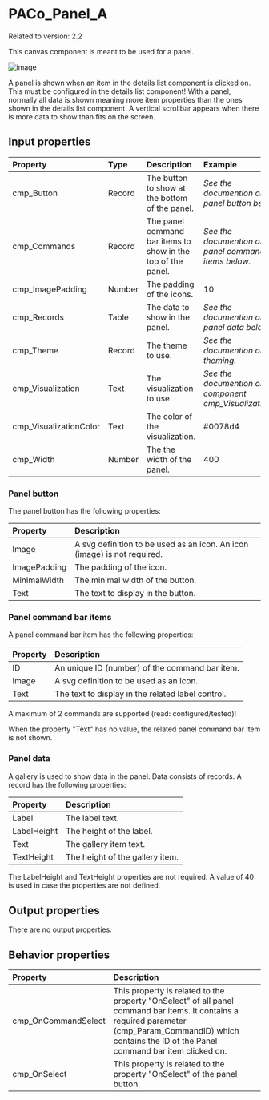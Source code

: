 # PACo_Panel_A

Related to version: 2.2

This canvas component is meant to be used for a panel.

![image](https://user-images.githubusercontent.com/35654198/235981450-7e4a2fd9-d4cc-436b-9847-ea35c39804a2.png)

A panel is shown when an item in the details list component is clicked on. This must be configured in the details list component! With a panel, normally all data is shown meaning more item properties than the ones shown in the details list component. A vertical scrollbar appears when there is more data to show than fits on the screen.

## **Input properties**

| Property | Type | Description | Example |
| :--- | :--- | :--- | :--- |
| cmp_Button | Record | The button to show at the bottom of the panel. | *See the documention on panel button below.* |
| cmp_Commands | Record | The panel command bar items to show in the top of the panel. | *See the documention on panel command bar items below.* |
| cmp_ImagePadding | Number | The padding of the icons. | 10 |
| cmp_Records | Table | The data to show in the panel. | *See the documention on panel data below.* |
| cmp_Theme | Record | The theme to use. | *See the documention on theming.* |
| cmp_Visualization | Text | The visualization to use. | *See the documention on the component cmp_Visualization_A.* |
| cmp_VisualizationColor | Text | The color of the visualization. | #0078d4 |
| cmp_Width | Number | The the width of the panel. | 400 |

### Panel button

The panel button has the following properties:

| Property | Description |
| :--- | :--- |
| Image | A svg definition to be used as an icon. An icon (image) is not required. |
| ImagePadding | The padding of the icon. |
| MinimalWidth | The minimal width of the button. |
| Text | The text to display in the button. |

### Panel command bar items
A panel command bar item has the following properties:

| Property | Description |
| :--- | :--- |
| ID | An unique ID (number) of the command bar item. |
| Image | A svg definition to be used as an icon. |
| Text | The text to display in the related label control. |

A maximum of 2 commands are supported (read: configured/tested)!

When the property "Text" has no value, the related panel command bar item is not shown.

### Panel data
A gallery is used to show data in the panel. Data consists of records. A record has the following properties:

| Property | Description |
| :--- | :--- |
| Label | The label text. |
| LabelHeight | The height of the label. |
| Text | The gallery item text. |
| TextHeight | The height of the gallery item. |

The LabelHeight and TextHeight properties are not required. A value of 40 is used in case the properties are not defined.

## **Output properties**

There are no output properties.

## **Behavior properties**

| Property | Description |
| :--- | :--- |
| cmp_OnCommandSelect | This property is related to the property "OnSelect" of all panel command bar items. It contains a required parameter (cmp_Param_CommandID) which contains the ID of the Panel command bar item clicked on. |
| cmp_OnSelect | This property is related to the property "OnSelect" of the panel button. |

